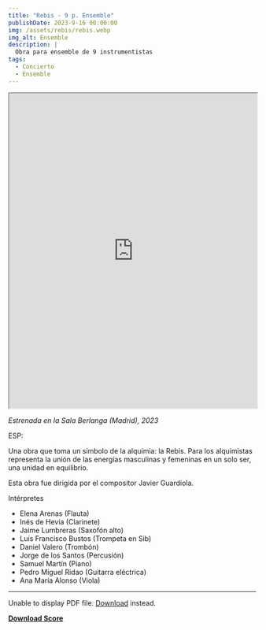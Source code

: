 ```yaml
---
title: "Rebis - 9 p. Ensemble"
publishDate: 2023-9-16 00:00:00
img: /assets/rebis/rebis.webp
img_alt: Ensemble
description: |
  Obra para ensemble de 9 instrumentistas 
tags:
  - Concierto
  - Ensemble
---
```


<iframe src="https://drive.google.com/file/d/1KLAiPr6IEqlkaYtVTrMLfLdy4lmE5Pdl/preview" width="100%" height="640" allow="autoplay" allowfullscreen></iframe>


*Estrenada en la Sala Berlanga (Madrid), 2023*

ESP:

Una obra que toma un símbolo de la alquimia: la Rebis. Para los alquimistas representa la unión de las energías masculinas y femeninas en un solo ser, una unidad en equilibrio.

Esta obra fue dirigida por el compositor Javier Guardiola.

Intérpretes
- Elena Arenas (Flauta)
- Inés de Hevia (Clarinete)
- Jaime Lumbreras (Saxofón alto)
- Luis Francisco Bustos (Trompeta en Sib)
- Daniel Valero (Trombón)
- Jorge de los Santos (Percusión)
- Samuel Martín (Piano)
- Pedro Miguel Ridao (Guitarra eléctrica)
- Ana María Alonso (Viola)

---



<object data="/assets/rebis/rebis.pdf" type="application/pdf" width="100%" height="600px">
    <p>Unable to display PDF file. <a href="/assets/rebis/rebis.pdf">Download</a> instead.</p>
</object>

[**Download Score**](/assets/rebis/rebis.pdf)







